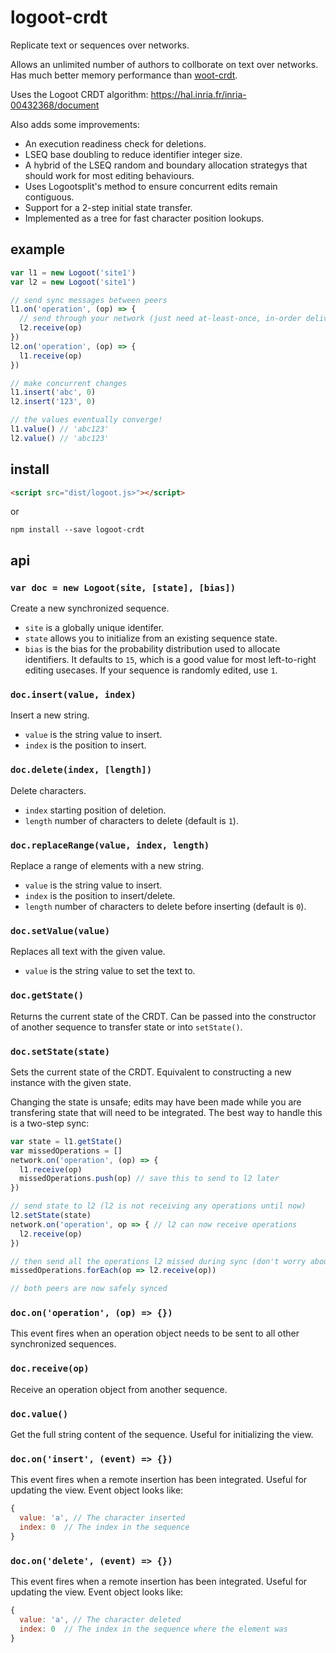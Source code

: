 # logoot-crdt
Replicate text or sequences over networks.

Allows an unlimited number of authors to collborate on text over networks. Has much better memory performance than [woot-crdt](https://github.com/t-mullen/woot-crdt). 

Uses the Logoot CRDT algorithm: https://hal.inria.fr/inria-00432368/document

Also adds some improvements:
- An execution readiness check for deletions.
- LSEQ base doubling to reduce identifier integer size.
- A hybrid of the LSEQ random and boundary allocation strategys that should work for most editing behaviours.
- Uses Logootsplit's method to ensure concurrent edits remain contiguous.
- Support for a 2-step initial state transfer.
- Implemented as a tree for fast character position lookups.

## example
```javascript
var l1 = new Logoot('site1')
var l2 = new Logoot('site1')

// send sync messages between peers
l1.on('operation', (op) => {
  // send through your network (just need at-least-once, in-order delivery)
  l2.receive(op)
})
l2.on('operation', (op) => {
  l1.receive(op)
})

// make concurrent changes
l1.insert('abc', 0)
l2.insert('123', 0)

// the values eventually converge!
l1.value() // 'abc123'
l2.value() // 'abc123'
```

## install
```html
<script src="dist/logoot.js>"></script>
```
or
```
npm install --save logoot-crdt
```

## api
### `var doc = new Logoot(site, [state], [bias])`
Create a new synchronized sequence.

- `site` is a globally unique identifer.
- `state` allows you to initialize from an existing sequence state. 
- `bias` is the bias for the probability distribution used to allocate identifiers. It defaults to `15`, which is a good value for most left-to-right editing usecases. If your sequence is randomly edited, use `1`.

### `doc.insert(value, index)`
Insert a new string.
- `value` is the string value to insert.
- `index` is the position to insert.

### `doc.delete(index, [length])`
Delete characters.
- `index` starting position of deletion.
- `length` number of characters to delete (default is `1`).

### `doc.replaceRange(value, index, length)`
Replace a range of elements with a new string.
- `value` is the string value to insert.
- `index` is the position to insert/delete.
- `length` number of characters to delete before inserting (default is `0`).

### `doc.setValue(value)`
Replaces all text with the given value.
- `value` is the string value to set the text to.

### `doc.getState()`
Returns the current state of the CRDT. Can be passed into the constructor of another sequence to transfer state or into `setState()`.

### `doc.setState(state)`
Sets the current state of the CRDT. Equivalent to constructing a new instance with the given state.

Changing the state is unsafe; edits may have been made while you are transfering state that will need to be integrated. The best way to handle this is a two-step sync:

```javascript
var state = l1.getState()
var missedOperations = []
network.on('operation', (op) => {
  l1.receive(op)
  missedOperations.push(op) // save this to send to l2 later
})

// send state to l2 (l2 is not receiving any operations until now)
l2.setState(state)
network.on('operation', op => { // l2 can now receive operations
  l2.receive(op)
})

// then send all the operations l2 missed during sync (don't worry about duplicates)
missedOperations.forEach(op => l2.receive(op))

// both peers are now safely synced
```

### `doc.on('operation', (op) => {})`
This event fires when an operation object needs to be sent to all other synchronized sequences.

### `doc.receive(op)`
Receive an operation object from another sequence.

### `doc.value()`
Get the full string content of the sequence. Useful for initializing the view.

### `doc.on('insert', (event) => {})`
This event fires when a remote insertion has been integrated. Useful for updating the view. Event object looks like:

```javascript
{
  value: 'a', // The character inserted
  index: 0  // The index in the sequence
}
```

### `doc.on('delete', (event) => {})`
This event fires when a remote insertion has been integrated. Useful for updating the view. Event object looks like:

```javascript
{
  value: 'a', // The character deleted
  index: 0  // The index in the sequence where the element was
}
```
